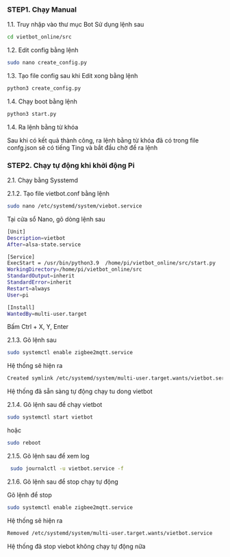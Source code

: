 
### STEP1. Chạy Manual

1.1. Truy nhập vào thư mục Bot
Sử dụng lệnh sau

```sh
cd vietbot_online/src
```
1.2. Edit config bằng lệnh 

```sh
sudo nano create_config.py
```
1.3. Tạo file config sau khi Edit xong bằng lệnh 

```sh
python3 create_config.py
```
1.4. Chạy boot bằng lệnh 

```sh
python3 start.py
```
1.4. Ra lệnh bằng từ khóa

Sau khi có kết quả thành công, ra lệnh bằng từ khóa đã có trong file confg.json sẽ có tiếng Ting và bắt đầu chờ để ra lệnh


### STEP2.  Chạy tự động khi khởi động Pi

2.1. Chạy bằng Sysstemd


2.1.2. Tạo file vietbot.conf bằng lệnh

```sh
sudo nano /etc/systemd/system/viebot.service
```
Tại cửa sổ Nano, gõ dòng lệnh sau

```sh
[Unit]
Description=vietbot
After=alsa-state.service

[Service]
ExecStart = /usr/bin/python3.9  /home/pi/vietbot_online/src/start.py
WorkingDirectory=/home/pi/vietbot_online/src
StandardOutput=inherit
StandardError=inherit
Restart=always
User=pi

[Install]
WantedBy=multi-user.target
```
Bấm Ctrl + X, Y, Enter

2.1.3. Gõ lệnh sau

```sh
sudo systemctl enable zigbee2mqtt.service
```
Hệ thống sẽ hiện ra
```sh
Created symlink /etc/systemd/system/multi-user.target.wants/vietbot.service → /etc/systemd/system/vietbot.service.
```
Hệ thống đã sẵn sàng tự động chạy tu dong vietbot

2.1.4. Gõ lệnh sau để chạy vietbot
```sh
sudo systemctl start vietbot
```
hoặc
```sh
sudo reboot
```
2.1.5. Gõ lệnh sau để xem log
```sh
 sudo journalctl -u vietbot.service -f
```
2.1.6. Gõ lệnh sau để stop chạy tự động 

Gõ lệnh để stop

```sh
sudo systemctl enable zigbee2mqtt.service
```
Hệ thống sẽ hiện ra
```sh
Removed /etc/systemd/system/multi-user.target.wants/vietbot.service
```
Hệ thống đã stop viebot không chạy tự động nữa

